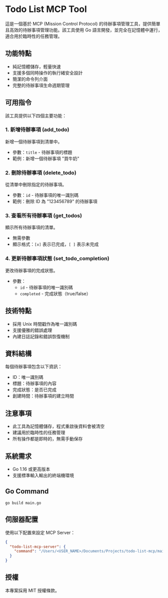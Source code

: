 # Todo List MCP Tool

這是一個基於 MCP (Mission Control Protocol) 的待辦事項管理工具，提供簡單且高效的待辦事項管理功能。該工具使用 Go 語言開發，並完全在記憶體中運行，適合用於臨時性的任務管理。

## 功能特點

- 純記憶體儲存，輕量快速
- 支援多個同時操作的執行緒安全設計
- 簡潔的命令列介面
- 完整的待辦事項生命週期管理

## 可用指令

該工具提供以下四個主要功能：

### 1. 新增待辦事項 (add_todo)
新增一個待辦事項到清單中。
- 參數：`title` - 待辦事項的標題
- 範例：新增一個待辦事項 "買牛奶"

### 2. 刪除待辦事項 (delete_todo)
從清單中刪除指定的待辦事項。
- 參數：`id` - 待辦事項的唯一識別碼
- 範例：刪除 ID 為 "123456789" 的待辦事項

### 3. 查看所有待辦事項 (get_todos)
顯示所有待辦事項的清單。
- 無需參數
- 顯示格式：`[x]` 表示已完成，`[ ]` 表示未完成

### 4. 更新待辦事項狀態 (set_todo_completion)
更改待辦事項的完成狀態。
- 參數：
  - `id` - 待辦事項的唯一識別碼
  - `completed` - 完成狀態（true/false）

## 技術特點

- 採用 Unix 時間戳作為唯一識別碼
- 支援優雅的錯誤處理
- 內建日誌記錄和錯誤恢復機制

## 資料結構

每個待辦事項包含以下資訊：
- ID：唯一識別碼
- 標題：待辦事項的內容
- 完成狀態：是否已完成
- 創建時間：待辦事項的建立時間

## 注意事項

- 此工具為記憶體儲存，程式重啟後資料會被清空
- 建議用於臨時性的任務管理
- 所有操作都是即時的，無需手動保存

## 系統需求

- Go 1.16 或更高版本
- 支援標準輸入輸出的終端機環境

## Go Command
```
go build main.go
```

## 伺服器配置

使用以下配置來設定 MCP Server：

```json
{
  "todo-list-mcp-server": {
    "command": "/Users/<USER_NAME>/Documents/Projects/todo-list-mcp/main"
  }
}
```

## 授權

本專案採用 MIT 授權條款。